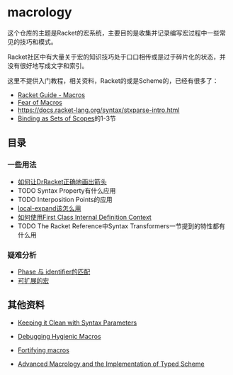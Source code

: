 # macrology

这个仓库的主题是Racket的宏系统，主要目的是收集并记录编写宏过程中一些常见的技巧和模式。

Racket社区中有大量关于宏的知识技巧处于口口相传或是过于碎片化的状态，并没有很好地写成文字和索引。

这里不提供入门教程，相关资料，Racket的或是Scheme的，已经有很多了：

* [Racket Guide - Macros](https://docs.racket-lang.org/guide/macros.html)
* [Fear of Macros](http://www.greghendershott.com/fear-of-macros/)
* <https://docs.racket-lang.org/syntax/stxparse-intro.html>
* [Binding as Sets of Scopes](https://www.cs.utah.edu/plt/scope-sets/)的1-3节


## 目录

### 一些用法

* [如何让DrRacket正确地画出箭头](https://github.com/yjqww6/macrology/blob/master/draw-arrow.md)
* TODO Syntax Property有什么应用
* TODO Interposition Points的应用
* [local-expand该怎么用](https://github.com/yjqww6/macrology/blob/master/local-expand.md)
* [如何使用First Class Internal Definition Context](https://github.com/yjqww6/macrology/blob/master/intdef-ctx.md)
* TODO The Racket Reference中Syntax Transformers一节提到的特性都有什么用


### 疑难分析

* [Phase 与 identifier的匹配](https://github.com/yjqww6/macrology/blob/master/phase-match.md)
* [可扩展的宏](https://github.com/yjqww6/macrology/blob/master/Extensible%20Macros.md)



## 其他资料

* [Keeping it Clean with Syntax Parameters](http://www.schemeworkshop.org/2011/papers/Barzilay2011.pdf)
* [Debugging Hygienic Macros](https://www2.ccs.neu.edu/racket/pubs/cf-sp09.pdf)
* [Fortifying macros](https://www2.ccs.neu.edu/racket/pubs/c-jfp12.pdf)

* [Advanced Macrology and the Implementation of Typed Scheme](https://www2.ccs.neu.edu/racket/pubs/scheme2007-ctf.pdf)
